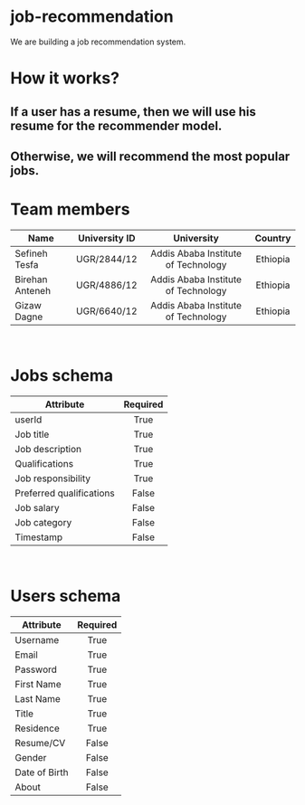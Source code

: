 # job-recommendation
We are building a job recommendation system.
# How it works?
## If a user has a resume, then we will use his resume for the recommender model. 
## Otherwise, we will recommend the most popular jobs.
# Team members   
| Name          |University ID|University|                        Country|
----------------|:-----------:|:---------------------------------:|:--------------:|
| Sefineh Tesfa |UGR/2844/12  |Addis Ababa Institute of Technology|        Ethiopia|
|Birehan Anteneh|UGR/4886/12  |Addis Ababa Institute of Technology|        Ethiopia|
|Gizaw Dagne    |UGR/6640/12  |Addis Ababa Institute of Technology|        Ethiopia|
<br>

# Jobs schema
|Attribute               | Required|
|--------------          |:-------:|
|userId                  |True     |
|Job title               |True     |
|Job description         |True     |
|Qualifications          |True     |
|Job responsibility      |True     |
|Preferred qualifications|False|
|Job salary              |False    |
|Job category            |False    |
|Timestamp               |False    |
<br>

# Users schema

|Attribute               | Required|
|--------------          |:-------:|
|Username                |True     |
|Email                   |True     |
|Password                |True     |
|First Name              |True     |
|Last Name               |True     |
|Title                   |True     |
|Residence               |True     |
|Resume/CV               |False    |
|Gender                  |False    |
|Date of Birth           |False    |
|About                   |False    |

